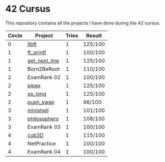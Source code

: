 # 42 Cursus
This repository contains all the projects I have done during the 42 cursus.

| Circle | Project                                                      | Tries | Result  |
| ------ | ------------------------------------------------------------ | ----- | ------- |
| 0      | [libft](https://github.com/flodolce92/libft)                 | 1     | 125/100 |
| 1      | [ft_printf](https://github.com/flodolce92/ft_printf)         | 1     | 100/100 |
| 1      | [get_next_line](https://github.com/flodolce92/get_next_line) | 1     | 125/100 |
| 1      | Born2BeRoot                                                  | 1     | 110/100 |
| 2      | ExamRank 02                                                  | 1     | 100/100 |
| 2      | [pipex](https://github.com/flodolce92/pipex)                 | 1     | 125/100 |
| 2      | [so_long](https://github.com/flodolce92/so_long)             | 1     | 125/100 |
| 2      | [push_swap](https://github.com/flodolce92/push_swap)         | 1     |  96/100 |
| 3      | [minishell](https://github.com/Ruy41321/42_Minishell)        | 1     | 101/100 |
| 3      | [philosophers](https://github.com/flodolce92/philosophers)   | 1     | 108/100 |
| 3      | ExamRank 03                                                  | 1     | 100/100 |
| 4      | [cub3D](https://github.com/99shandhokhan88/cub-terzo)        | 1     | 115/100 |
| 4      | NetPractice                                                  | 1     | 100/100 |
| 4      | ExamRank 04                                                  | 1     | 100/100 |
